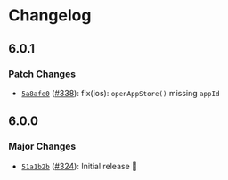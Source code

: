 # Changelog

## 6.0.1

### Patch Changes

- [`5a8afe0`](https://github.com/capawesome-team/capacitor-plugins/commit/5a8afe0f47508d147d9f18c8e22ff4d7e2e25afb) ([#338](https://github.com/capawesome-team/capacitor-plugins/pull/338)): fix(ios): `openAppStore()` missing `appId`

## 6.0.0

### Major Changes

- [`51a1b2b`](https://github.com/capawesome-team/capacitor-plugins/commit/51a1b2bbd46d6ad24358864193ddb303c32f40fe) ([#324](https://github.com/capawesome-team/capacitor-plugins/pull/324)): Initial release 🚀
